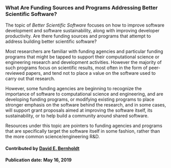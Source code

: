 ### What Are Funding Sources and Programs Addressing Better Scientific Software?

<!--deck start--->
The topic of *Better Scientific Software* focuses on how to improve software development and software sustainability, along with improving developer productivity. Are there funding sources and programs that attempt to address building better scientific software?
<!--deck end--->

<!--body start--->
Most researchers are familiar with funding agencies and particular funding programs that might be tapped to support their computational science or engineering research and development activities.  However the majority of such programs focus on scientific results, most often in the form of peer-reviewed papers, and tend not to place a value on the software used to carry out that research.

However, some funding agencies are beginning to recognize the importance of software to computational science and engineering, and are developing funding programs, or modifying existing programs to place stronger emphasis on the software behind the research, and in some cases, will support grant proposals aimed at improving the software itself, its sustainability, or to help build a community around shared software.

Resources under this topic are pointers to funding agencies and programs that are specifically target the software itself in some fashion, rather than the more common science/engineering R&D.

#### Contributed by [David E. Bernholdt](https://github.com/bernhold)

#### Publication date: May 16, 2019
<!--body end--->


<!---
Publish: yes
Pinned: yes
Topics: funding sources and programs
--->

